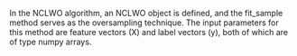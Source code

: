 
In the NCLWO algorithm, an NCLWO object is defined, and the fit_sample method serves as the oversampling technique. The input parameters for this method are feature vectors (X) and label vectors (y), both of which are of type numpy arrays.
